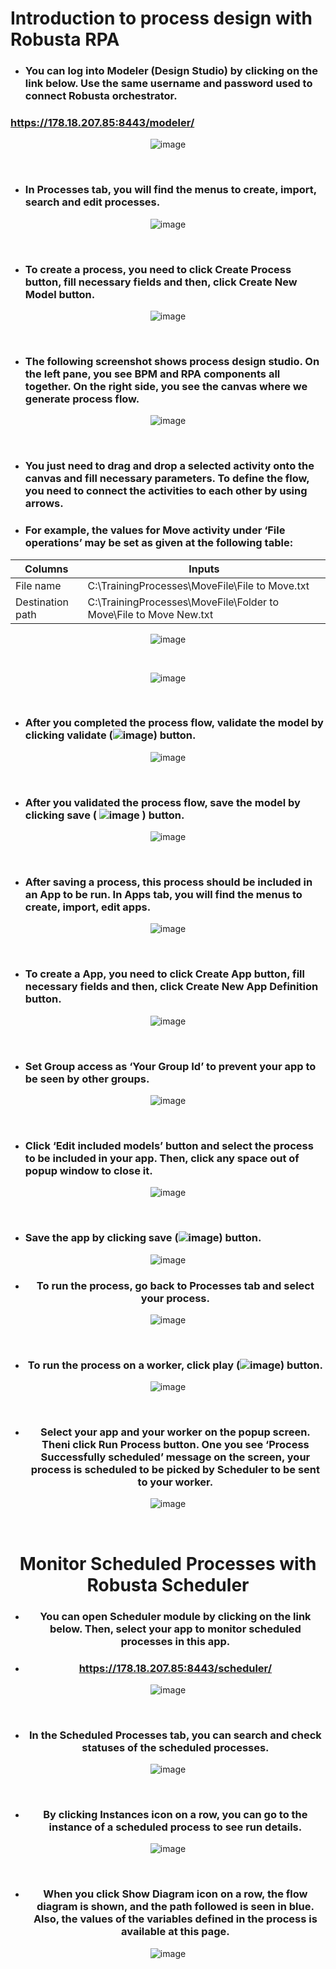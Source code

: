 # Introduction to process design with Robusta RPA

* ### You can log into Modeler (Design Studio) by clicking on the link below. Use the same username and password used to connect Robusta orchestrator.
### https://178.18.207.85:8443/modeler/
<div align="center">
  
![image](https://user-images.githubusercontent.com/87966919/130034214-f82e8e38-e7e7-43bc-a2d5-1257a724db0e.png)
    </div>
<br />
* ### In Processes tab, you will find the menus to create, import, search and edit processes.
<div align="center">

![image](https://user-images.githubusercontent.com/87966919/130034243-65d51c0d-62f2-4081-a869-51789cdca7f0.png)
      </div>
<br />
* ### To create a process, you need to click Create Process button, fill necessary fields and then, click Create New Model button.
<div align="center">

![image](https://user-images.githubusercontent.com/87966919/130034253-f4eb1687-7cfb-4fe1-a38d-df9a676f9481.png)
    </div>
<br />
* ### The following screenshot shows process design studio. On the left pane, you see BPM and RPA components all together. On the right side, you see the canvas where we generate process flow. 
<div align="center">

![image](https://user-images.githubusercontent.com/87966919/130034276-d89ff180-56cb-4c71-bb00-fa555a06447c.png)
    </div>
<br />
* ### You just need to drag and drop a selected activity onto the canvas and fill necessary parameters. To define the flow, you need to connect the activities to each other by using arrows.

* ### For example, the values for Move activity under ‘File operations’ may be set as given at the following table:
<div align="center">

| Columns  | Inputs |
| ------------- | ------------- |
|File name|	C:\TrainingProcesses\MoveFile\File to Move.txt|
|Destination path|	C:\TrainingProcesses\MoveFile\Folder to Move\File to Move New.txt|

![image](https://user-images.githubusercontent.com/87966919/130034332-e6b1fbcb-6ba6-49d7-8f4a-23aba18ecaba.png)
    </div>
<br />
<div align="center">

![image](https://user-images.githubusercontent.com/87966919/130034351-3747c182-0c18-4e85-ba58-ed0d95077ffd.png)
    </div>
<br />
* ### After you completed the process flow, validate the model by clicking validate (![image](https://user-images.githubusercontent.com/87966919/130036145-964ddf78-cd11-4b75-9797-6b73926fa24e.png))  button. 
<div align="center">

![image](https://user-images.githubusercontent.com/87966919/130034362-6cb04634-fd27-48da-a64d-e8044e1ef489.png)
    </div>
<br />

* ### After you validated the process flow, save the model by clicking save ( ![image](https://user-images.githubusercontent.com/87966919/130034390-5c30a0f9-028a-408d-b099-056254352df1.png) ) button. 

<div align="center">

![image](https://user-images.githubusercontent.com/87966919/130034405-31e38920-c632-4787-a47a-8c49ccae8edf.png)
    </div>
<br />
* ### After saving a process, this process should be included in an App to be run. In Apps tab, you will find the menus to create, import, edit apps.
<div align="center">

![image](https://user-images.githubusercontent.com/87966919/130034420-f18b0c2a-8e3c-466b-adda-3d7401fa0648.png)
    </div>
<br />
* ### To create a App, you need to click Create App button, fill necessary fields and then, click Create New App Definition button.
<div align="center">

![image](https://user-images.githubusercontent.com/87966919/130034454-19e06615-0681-4016-82f9-d4d463eb4618.png)
    </div>
<br />
* ### Set Group access as ‘Your Group Id’ to prevent your app to be seen by other groups.
<div align="center">

![image](https://user-images.githubusercontent.com/87966919/130034484-5b675ec1-247a-4f89-b29c-8292d8fcc3da.png)
    </div>
<br />
* ### Click ‘Edit included models’ button and select the process to be included in your app. Then, click any space out of popup window to close it.
<div align="center">

![image](https://user-images.githubusercontent.com/87966919/130034510-b873509e-bf33-4427-b093-778e2edf8a23.png)
    </div>
<br />

* ### Save the app by clicking save (![image](https://user-images.githubusercontent.com/87966919/130034532-410cc1ef-d056-4262-a174-20dbc3f255b1.png)) button. 
<div align="center">

![image](https://user-images.githubusercontent.com/87966919/130034548-98b64ed5-03c4-4305-9604-2e7d766fee36.png)

* ### To run the process, go back to Processes tab and select your process.
<div align="center">

![image](https://user-images.githubusercontent.com/87966919/130034580-a9d08605-f61e-44e4-b20b-405b67929de3.png)
    </div>
<br />
* ### To run the process on a worker, click play (![image](https://user-images.githubusercontent.com/87966919/130034596-c78e54b4-50cf-4b4d-9edb-e5eb8df80209.png)) button.

<div align="center">

![image](https://user-images.githubusercontent.com/87966919/130034613-295b6a04-c5a8-4712-b04e-a0073beede89.png)
    </div>
<br />

* ### Select your app and your worker on the popup screen. Theni click Run Process button. One you see ‘Process Successfully scheduled’ message on the screen, your process is scheduled to be picked by Scheduler to be sent to your worker.
<div align="center">

![image](https://user-images.githubusercontent.com/87966919/130034633-a36005d8-9e55-4cbf-b252-bc21167c4f3f.png)
    </div>
<br />
# Monitor Scheduled Processes with Robusta Scheduler

* ### You can open Scheduler module by clicking on the link below. Then, select your app to monitor scheduled processes in this app.

* ### https://178.18.207.85:8443/scheduler/
<div align="center">

![image](https://user-images.githubusercontent.com/87966919/130034700-d0676c33-16c3-4a7b-bcd3-0462ad3b0380.png)
    </div>
<br />
<div align="center">

* ### In the Scheduled Processes tab, you can search and check statuses of the scheduled processes. 
<div align="center">

  ![image](https://user-images.githubusercontent.com/87966919/130034732-95436a38-6074-4fe0-a928-15e59c3f5e09.png)
    </div>
<br />
* ### By clicking Instances icon on a row, you can go to the instance of a scheduled process to see run details.  
<div align="center">

![image](https://user-images.githubusercontent.com/87966919/130034757-1a49cac6-3df3-493e-86d1-1bf5b02272c9.png)
    </div>
<br />
  * ### When you click Show Diagram icon on a row, the flow diagram is shown, and the path followed is seen in blue. Also, the values of the variables defined in the process is available at this page.	
<div align="center">

![image](https://user-images.githubusercontent.com/87966919/130034772-34ed5277-c4d1-49a6-a2c1-d677dfa58cfd.png)
    </div>
<br />


